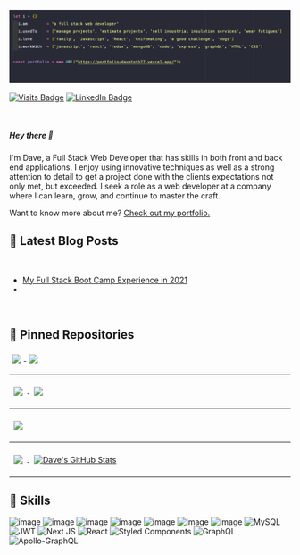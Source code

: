 [![Dave's GitHub Banner](./assets/banner.png)](https://portfolio-davetoth77.vercel.app/)

[![Visits Badge](https://badges.pufler.dev/visits/davetoth77/davetoth77)](https://portfolio-davetoth77.vercel.app/)
[![LinkedIn Badge](https://img.shields.io/badge/LinkedIn-Profile-informational?style=flat&logo=linkedin&logoColor=white&color=0D76A8)](https://www.linkedin.com/in/davidtoth77)

<br />

##### Hey there 👋

I'm Dave, a Full Stack Web Developer that has skills in both front and back end applications. I enjoy using innovative techniques as well as a strong attention to detail to get a project done with the clients expectations not only met, but exceeded. I seek a role as a web developer at a company where I can learn, grow, and continue to master the craft.

Want to know more about me? [Check out my portfolio.](https://portfolio-davetoth77.vercel.app/)

## 📩 Latest Blog Posts

<br>

<!-- BLOG-POST-LIST:START -->
- [My Full Stack Boot Camp Experience in 2021](https://medium.com/@dtoth77/my-full-stack-boot-camp-experience-in-2021-144fe25f1d0e?source=rss-6ba845d9f564------2)
- 
<!-- BLOG-POST-LIST:END -->

<br>

## 📌 Pinned Repositories

<a href="https://github.com/DaveToth77/deep-thoughts">
  <img align="center" style="margin:5px" src="https://github-readme-stats.vercel.app/api/pin/?username=davetoth77&repo=deep-thoughts&title_color=ffffff&text_color=c9cacc&icon_color=4AB197&bg_color=1A2B34" />
</a>

<a href="https://github.com/DaveToth77/MERN-Book-Search">
  <img align="center" style="margin:5px" src="https://github-readme-stats.vercel.app/api/pin/?username=davetoth77&repo=MERN-Book-Search&title_color=ffffff&text_color=c9cacc&icon_color=4AB197&bg_color=1A2B34" />
</a>

<br>
<hr style="padding-top: 5px:">

<a href="https://github.com/brentocracy/kindly">
  <img align="center" style="margin:0.5rem" src="https://github-readme-stats.vercel.app/api/pin/?username=brentocracy&repo=kindly&title_color=ffffff&text_color=c9cacc&icon_color=4AB197&bg_color=1A2B34" />
</a>

<a href="https://github.com/DaveToth77/readme-generator">
  <img align="center" style="margin:0.5rem" src="https://github-readme-stats.vercel.app/api/pin/?username=davetoth77&repo=readme-generator&title_color=ffffff&text_color=c9cacc&icon_color=4AB197&bg_color=1A2B34" />
</a>

<br>
<hr style="padding-top: 5px:">

<a href="https://github.com/DaveToth77/Employee-Tracker">
  <img align="center" style="margin:0.5rem" src="https://github-readme-stats.vercel.app/api/pin/?username=davetoth77&repo=Employee-Tracker&title_color=ffffff&text_color=c9cacc&icon_color=4AB197&bg_color=1A2B34" />
</a>

<br>
<hr style="padding-top: 5px:">

<a href="https://github.com/davetoth77">
  <img align="center" style="margin:0.5rem" src="https://github-readme-stats.vercel.app/api/top-langs/?username=davetoth77&hide=html,css&title_color=ffffff&text_color=c9cacc&icon_color=4AB197&bg_color=1A2B34" />
</a>

<a href="https://github.com/davetoth77">
  <img align="center" style="margin:0.5rem" src="https://github-readme-stats.vercel.app/api?username=davetoth77&show_icons=true&line_height=27&count_private=true&title_color=ffffff&text_color=c9cacc&icon_color=4AB097&bg_color=1A2B34" alt="Dave's GitHub Stats" />
</a>

<br>
<hr style="padding-top: 5px:">

## 💼 Skills

![image](https://img.shields.io/badge/JavaScript-323330?style=for-the-badge&logo=javascript&logoColor=F7DF1E)
![image](https://img.shields.io/badge/Node.js-339933?style=for-the-badge&logo=nodedotjs&logoColor=white)
![image](https://img.shields.io/badge/Jest-C21325?style=for-the-badge&logo=jest&logoColor=white)
![image](https://img.shields.io/badge/jQuery-0769AD?style=for-the-badge&logo=jquery&logoColor=white)
![image](https://img.shields.io/badge/HTML5-E34F26?style=for-the-badge&logo=html5&logoColor=white)
![image](https://img.shields.io/badge/CSS3-1572B6?style=for-the-badge&logo=css3&logoColor=white)
![image](https://img.shields.io/badge/Express.js-000000?style=for-the-badge&logo=express&logoColor=white)
![MySQL](https://img.shields.io/badge/mysql-%2300f.svg?style=for-the-badge&logo=mysql&logoColor=white)
![JWT](https://img.shields.io/badge/JWT-black?style=for-the-badge&logo=JSON%20web%20tokens)
![Next JS](https://img.shields.io/badge/Next-black?style=for-the-badge&logo=next.js&logoColor=white)
![React](https://img.shields.io/badge/react-%2320232a.svg?style=for-the-badge&logo=react&logoColor=%2361DAFB)
![Styled Components](https://img.shields.io/badge/styled--components-DB7093?style=for-the-badge&logo=styled-components&logoColor=white)
![GraphQL](https://img.shields.io/badge/-GraphQL-E10098?style=for-the-badge&logo=graphql&logoColor=white)
![Apollo-GraphQL](https://img.shields.io/badge/-ApolloGraphQL-311C87?style=for-the-badge&logo=apollo-graphql)
